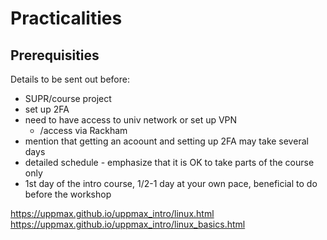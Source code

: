 # Practicalities

## Prerequisities

Details to be sent out before:
- SUPR/course project
- set up 2FA
- need to have access to univ network or set up VPN
    - /access via Rackham
- mention that getting an acoount and setting up 2FA may take several days
- detailed schedule - emphasize that it is OK to take parts of the course only
- 1st day of the intro course, 1/2-1 day at your own pace, beneficial to do before the workshop



https://uppmax.github.io/uppmax_intro/linux.html
https://uppmax.github.io/uppmax_intro/linux_basics.html
